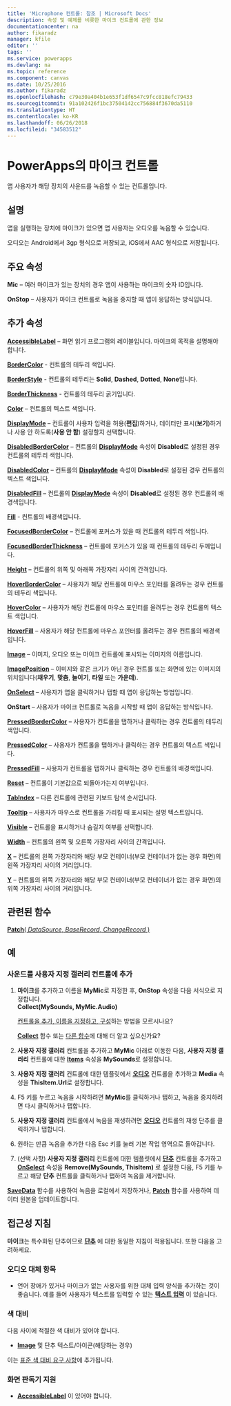 ```yaml
---
title: 'Microphone 컨트롤: 참조 | Microsoft Docs'
description: 속성 및 예제를 비롯한 마이크 컨트롤에 관한 정보
documentationcenter: na
author: fikaradz
manager: kfile
editor: ''
tags: ''
ms.service: powerapps
ms.devlang: na
ms.topic: reference
ms.component: canvas
ms.date: 10/25/2016
ms.author: fikaradz
ms.openlocfilehash: c79e30a404b1e653f1df6547c9fcc818efc79433
ms.sourcegitcommit: 91a102426f1bc37504142cc756884f3670da5110
ms.translationtype: HT
ms.contentlocale: ko-KR
ms.lasthandoff: 06/26/2018
ms.locfileid: "34583512"
---
```

# <a name="microphone-control-in-powerapps"></a>PowerApps의 마이크 컨트롤
앱 사용자가 해당 장치의 사운드를 녹음할 수 있는 컨트롤입니다.

## <a name="description"></a>설명
앱을 실행하는 장치에 마이크가 있으면 앱 사용자는 오디오를 녹음할 수 있습니다.

오디오는 Android에서 3gp 형식으로 저장되고, iOS에서 AAC 형식으로 저장됩니다.

## <a name="key-properties"></a>주요 속성
**Mic** – 여러 마이크가 있는 장치의 경우 앱이 사용하는 마이크의 숫자 ID입니다.

**OnStop** – 사용자가 마이크 컨트롤로 녹음을 중지할 때 앱이 응답하는 방식입니다.

## <a name="additional-properties"></a>추가 속성
**[AccessibleLabel](properties-accessibility.md)** – 화면 읽기 프로그램의 레이블입니다. 마이크의 목적을 설명해야 합니다.

**[BorderColor](properties-color-border.md)** - 컨트롤의 테두리 색입니다.

**[BorderStyle](properties-color-border.md)** - 컨트롤의 테두리는 **Solid**, **Dashed**, **Dotted**, **None**입니다.

**[BorderThickness](properties-color-border.md)** - 컨트롤의 테두리 굵기입니다.

**[Color](properties-color-border.md)** – 컨트롤의 텍스트 색입니다.

**[DisplayMode](properties-core.md)** – 컨트롤이 사용자 입력을 허용(**편집**)하거나, 데이터만 표시(**보기**)하거나 사용 안 하도록(**사용 안 함**) 설정할지 선택합니다.

**[DisabledBorderColor](properties-color-border.md)** – 컨트롤의 **[DisplayMode](properties-core.md)** 속성이 **Disabled**로 설정된 경우 컨트롤의 테두리 색입니다.

**[DisabledColor](properties-color-border.md)** – 컨트롤의 **[DisplayMode](properties-core.md)** 속성이 **Disabled**로 설정된 경우 컨트롤의 텍스트 색입니다.

**[DisabledFill](properties-color-border.md)** – 컨트롤의 **[DisplayMode](properties-core.md)** 속성이 **Disabled**로 설정된 경우 컨트롤의 배경색입니다.

**[Fill](properties-color-border.md)** - 컨트롤의 배경색입니다.

**[FocusedBorderColor](properties-color-border.md)** – 컨트롤에 포커스가 있을 때 컨트롤의 테두리 색입니다.

**[FocusedBorderThickness](properties-color-border.md)** – 컨트롤에 포커스가 있을 때 컨트롤의 테두리 두께입니다.

**[Height](properties-size-location.md)** – 컨트롤의 위쪽 및 아래쪽 가장자리 사이의 간격입니다.

**[HoverBorderColor](properties-color-border.md)** – 사용자가 해당 컨트롤에 마우스 포인터를 올려두는 경우 컨트롤의 테두리 색입니다.

**[HoverColor](properties-color-border.md)** – 사용자가 해당 컨트롤에 마우스 포인터를 올려두는 경우 컨트롤의 텍스트 색입니다.

**[HoverFill](properties-color-border.md)** – 사용자가 해당 컨트롤에 마우스 포인터를 올려두는 경우 컨트롤의 배경색입니다.

**[Image](properties-visual.md)** – 이미지, 오디오 또는 마이크 컨트롤에 표시되는 이미지의 이름입니다.

**[ImagePosition](properties-visual.md)** – 이미지와 같은 크기가 아닌 경우 컨트롤 또는 화면에 있는 이미지의 위치입니다(**채우기**, **맞춤**, **늘이기**, **타일** 또는 **가운데**).

**[OnSelect](properties-core.md)** – 사용자가 앱을 클릭하거나 탭할 때 앱이 응답하는 방법입니다.

**OnStart** – 사용자가 마이크 컨트롤로 녹음을 시작할 때 앱이 응답하는 방식입니다.

**[PressedBorderColor](properties-color-border.md)** – 사용자가 컨트롤을 탭하거나 클릭하는 경우 컨트롤의 테두리 색입니다.

**[PressedColor](properties-color-border.md)** – 사용자가 컨트롤을 탭하거나 클릭하는 경우 컨트롤의 텍스트 색입니다.

**[PressedFill](properties-color-border.md)** – 사용자가 컨트롤을 탭하거나 클릭하는 경우 컨트롤의 배경색입니다.

**[Reset](properties-core.md)** – 컨트롤이 기본값으로 되돌아가는지 여부입니다.

**[TabIndex](properties-accessibility.md)** – 다른 컨트롤에 관련된 키보드 탐색 순서입니다.

**[Tooltip](properties-core.md)** – 사용자가 마우스로 컨트롤을 가리킬 때 표시되는 설명 텍스트입니다.

**[Visible](properties-core.md)** – 컨트롤을 표시하거나 숨길지 여부를 선택합니다.

**[Width](properties-size-location.md)** – 컨트롤의 왼쪽 및 오른쪽 가장자리 사이의 간격입니다.

**[X](properties-size-location.md)** – 컨트롤의 왼쪽 가장자리와 해당 부모 컨테이너(부모 컨테이너가 없는 경우 화면)의 왼쪽 가장자리 사이의 거리입니다.

**[Y](properties-size-location.md)** – 컨트롤의 위쪽 가장자리와 해당 부모 컨테이너(부모 컨테이너가 없는 경우 화면)의 위쪽 가장자리 사이의 거리입니다.

## <a name="related-functions"></a>관련된 함수
[**Patch**( *DataSource*, *BaseRecord*, *ChangeRecord* )](../functions/function-patch.md)

## <a name="example"></a>예
### <a name="add-sounds-to-a-custom-gallery-control"></a>사운드를 사용자 지정 갤러리 컨트롤에 추가
1. **마이크**를 추가하고 이름을 **MyMic**로 지정한 후, **OnStop** 속성을 다음 서식으로 지정합니다.<br>
   **Collect(MySounds, MyMic.Audio)**

    [컨트롤을 추가, 이름을 지정하고, 구성](../add-configure-controls.md)하는 방법을 모르시나요?

    **[Collect](../functions/function-clear-collect-clearcollect.md)** 함수 또는 [다른 함수](../formula-reference.md)에 대해 더 알고 싶으신가요?
2. **사용자 지정 갤러리** 컨트롤을 추가하고 **MyMic** 아래로 이동한 다음, **사용자 지정 갤러리** 컨트롤에 대한 **[Items](properties-core.md)** 속성을 **MySounds**로 설정합니다.
3. **사용자 지정 갤러리** 컨트롤에 대한 템플릿에서 **[오디오](control-audio-video.md)** 컨트롤을 추가하고 **Media** 속성을 **ThisItem.Url**로 설정합니다.
4. F5 키를 누르고 녹음을 시작하려면 **MyMic**를 클릭하거나 탭하고, 녹음을 중지하려면 다시 클릭하거나 탭합니다.
5. **사용자 지정 갤러리** 컨트롤에서 녹음을 재생하려면 **[오디오](control-audio-video.md)** 컨트롤의 재생 단추를 클릭하거나 탭합니다.
6. 원하는 만큼 녹음을 추가한 다음 Esc 키를 눌러 기본 작업 영역으로 돌아갑니다.
7. (선택 사항) **사용자 지정 갤러리** 컨트롤에 대한 템플릿에서 **[단추](control-button.md)** 컨트롤을 추가하고 **[OnSelect](properties-core.md)** 속성을 **Remove(MySounds, ThisItem)** 로 설정한 다음, F5 키를 누르고 해당 **단추** 컨트롤을 클릭하거나 탭하여 녹음을 제거합니다.

**[SaveData](../functions/function-savedata-loaddata.md)** 함수를 사용하여 녹음을 로컬에서 저장하거나, **[Patch](../functions/function-patch.md)** 함수를 사용하여 데이터 원본을 업데이트합니다.


## <a name="accessibility-guidelines"></a>접근성 지침
**마이크**는 특수화된 단추이므로 **[단추](control-button.md)** 에 대한 동일한 지침이 적용됩니다. 또한 다음을 고려하세요.

### <a name="audio-alternatives"></a>오디오 대체 항목
* 언어 장애가 있거나 마이크가 없는 사용자를 위한 대체 입력 양식을 추가하는 것이 좋습니다. 예를 들어 사용자가 텍스트를 입력할 수 있는 **[텍스트 입력](control-text-input.md)** 이 있습니다.

### <a name="color-contrast"></a>색 대비
다음 사이에 적절한 색 대비가 있어야 합니다.
* **[Image](properties-visual.md)** 및 단추 텍스트/아이콘(해당하는 경우)

이는 [표준 색 대비 요구 사항](../accessible-apps-color.md)에 추가됩니다.

### <a name="screen-reader-support"></a>화면 판독기 지원
* **[AccessibleLabel](properties-accessibility.md)** 이 있어야 합니다.
